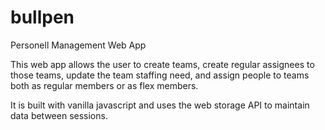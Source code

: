 # bullpen
Personell Management Web App

This web app allows the user to create teams, create regular assignees to those teams, update the team staffing need, and assign people to teams both as regular members or as flex members.

It is built with vanilla javascript and uses the web storage API to maintain data between sessions.
